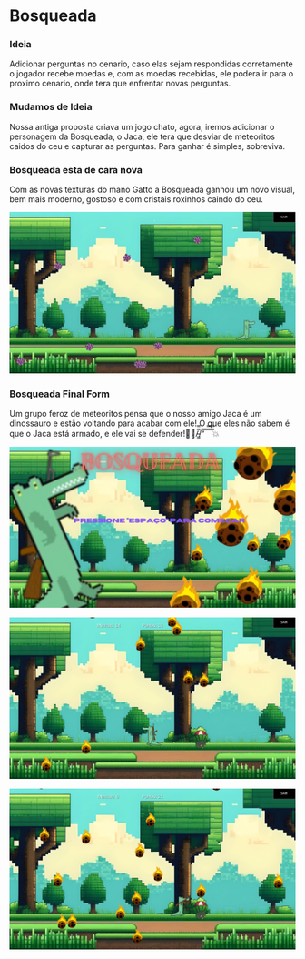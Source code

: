 # Bosqueada

### Ideia
   Adicionar perguntas no cenario, caso elas sejam respondidas corretamente o jogador recebe moedas e, com as moedas recebidas, ele podera ir para o proximo cenario, onde tera que enfrentar novas perguntas.

### Mudamos de Ideia
   Nossa antiga proposta criava um jogo chato, agora, iremos adicionar o personagem da Bosqueada, o Jaca, ele tera que desviar de meteoritos caidos do ceu e capturar as perguntas. Para ganhar é simples, sobreviva.

### Bosqueada esta de cara nova
   Com as novas texturas do mano Gatto a Bosqueada ganhou um novo visual, bem mais moderno, gostoso e com cristais roxinhos caindo do ceu.

![Erro ao carregar a imagem](Bosqueada/assets/prints/Screenshot%20(13).png)

### Bosqueada Final Form
   Um grupo feroz de meteoritos pensa que o nosso amigo Jaca é um dinossauro e estão voltando para acabar com ele! O que eles não sabem é que o Jaca está armado, e ele vai se defender!🐊😎/̵͇̿̿/’̿’̿ ̿ ̿̿ ̿̿ ̿̿💥

![Erro ao carregar a imagem](Bosqueada/assets/prints/Screenshot%20(14).png)

![Erro ao carregar a imagem](Bosqueada/assets/prints/Screenshot%20(15).png)

![Erro ao carregar a imagem](Bosqueada/assets/prints/Screenshot%20(16).png)
